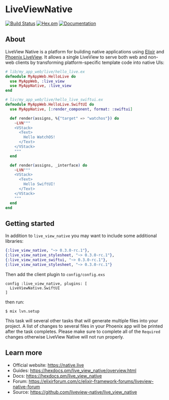 # LiveViewNative

[![Build Status](https://github.com/liveview-native/live_view_native/workflows/Elixir%20CI/badge.svg)](https://github.com/liveview-native/live_view_native/actions) [![Hex.pm](https://img.shields.io/hexpm/v/live_view_native.svg)](https://hex.pm/packages/live_view_native) [![Documentation](https://img.shields.io/badge/documentation-gray)](https://hexdocs.pm/live_view_native)

## About

LiveView Native is a platform for building native applications using [Elixir](https://elixir-lang.org/) and [Phoenix LiveView](https://github.com/phoenixframework/phoenix_live_view). It allows a single LiveView to serve both web and non-web clients by transforming platform-specific template code into native UIs:

```elixir
# lib/my_app_web/live/hello_live.ex
defmodule MyAppWeb.HelloLive do
  use MyAppWeb, :live_view
  use MyAppNative, :live_view
end

# liv/my_app_web/live/hello_live_swiftui.ex
defmodule MyAppWeb.HelloLive.SwiftUI do
  use MyAppNative, [:render_component, format: :swiftui]

  def render(assigns, %{"target" => "watchos"}) do
    ~LVN"""
    <VStack>
      <Text>
        Hello WatchOS!
      </Text>
    </VStack>
    """
  end

  def render(assigns, _interface) do
    ~LVN"""
    <VStack>
      <Text>
        Hello SwiftUI!
      </Text>
    </VStack>
    """
  end
end
```

## Getting started

In addition to `live_view_native` you may want to include some additional libraries:

```elixir
{:live_view_native, "~> 0.3.0-rc.1"},
{:live_view_native_stylesheet, "~> 0.3.0-rc.1"},
{:live_view_native_swiftui, "~> 0.3.0-rc.1"},
{:live_view_native_stylesheet, "~> 0.3.0-rc.1"}
```

Then add the client plugin to `config/config.exs`

```
config :live_view_native, plugins: [
  LiveViewNative.SwiftUI
]
```

then run:

```
$ mix lvn.setup
```

This task will several other tasks that will generate multiple files into your project.
A list of changes to several files in your Phoenix app will be printed after the task
completes. Please make sure to complete all of the `Required` changes otherwise LiveView Native
will not run properly.


## Learn more

  * Official website: https://native.live
  * Guides: https://hexdocs.pm/live_view_native/overview.html
  * Docs: https://hexdocs.pm/live_view_native
  * Forum: https://elixirforum.com/c/elixir-framework-forums/liveview-native-forum
  * Source: https://github.com/liveview-native/live_view_native
